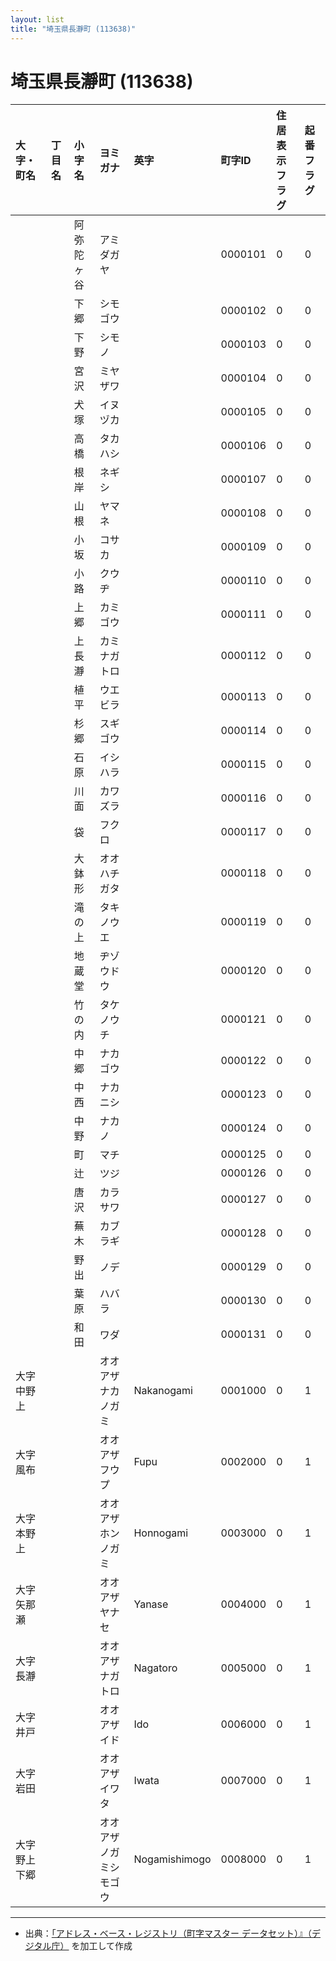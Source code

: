 ```yaml
---
layout: list
title: "埼玉県長瀞町 (113638)"
---
```


# 埼玉県長瀞町 (113638)

| 大字・町名 | 丁目名 | 小字名 | ヨミガナ | 英字 | 町字ID | 住居表示フラグ | 起番フラグ |
|:---|:---|:---|:---|:---|:---|:---|:---|
|  |  | 阿弥陀ヶ谷 | アミダガヤ |  | 0000101 | 0 | 0 |
|  |  | 下郷 | シモゴウ |  | 0000102 | 0 | 0 |
|  |  | 下野 | シモノ |  | 0000103 | 0 | 0 |
|  |  | 宮沢 | ミヤザワ |  | 0000104 | 0 | 0 |
|  |  | 犬塚 | イヌヅカ |  | 0000105 | 0 | 0 |
|  |  | 高橋 | タカハシ |  | 0000106 | 0 | 0 |
|  |  | 根岸 | ネギシ |  | 0000107 | 0 | 0 |
|  |  | 山根 | ヤマネ |  | 0000108 | 0 | 0 |
|  |  | 小坂 | コサカ |  | 0000109 | 0 | 0 |
|  |  | 小路 | クウヂ |  | 0000110 | 0 | 0 |
|  |  | 上郷 | カミゴウ |  | 0000111 | 0 | 0 |
|  |  | 上長瀞 | カミナガトロ |  | 0000112 | 0 | 0 |
|  |  | 植平 | ウエビラ |  | 0000113 | 0 | 0 |
|  |  | 杉郷 | スギゴウ |  | 0000114 | 0 | 0 |
|  |  | 石原 | イシハラ |  | 0000115 | 0 | 0 |
|  |  | 川面 | カワズラ |  | 0000116 | 0 | 0 |
|  |  | 袋 | フクロ |  | 0000117 | 0 | 0 |
|  |  | 大鉢形 | オオハチガタ |  | 0000118 | 0 | 0 |
|  |  | 滝の上 | タキノウエ |  | 0000119 | 0 | 0 |
|  |  | 地蔵堂 | ヂゾウドウ |  | 0000120 | 0 | 0 |
|  |  | 竹の内 | タケノウチ |  | 0000121 | 0 | 0 |
|  |  | 中郷 | ナカゴウ |  | 0000122 | 0 | 0 |
|  |  | 中西 | ナカニシ |  | 0000123 | 0 | 0 |
|  |  | 中野 | ナカノ |  | 0000124 | 0 | 0 |
|  |  | 町 | マチ |  | 0000125 | 0 | 0 |
|  |  | 辻 | ツジ |  | 0000126 | 0 | 0 |
|  |  | 唐沢 | カラサワ |  | 0000127 | 0 | 0 |
|  |  | 蕪木 | カブラギ |  | 0000128 | 0 | 0 |
|  |  | 野出 | ノデ |  | 0000129 | 0 | 0 |
|  |  | 葉原 | ハバラ |  | 0000130 | 0 | 0 |
|  |  | 和田 | ワダ |  | 0000131 | 0 | 0 |
| 大字中野上 |  |  | オオアザナカノガミ | Nakanogami | 0001000 | 0 | 1 |
| 大字風布 |  |  | オオアザフウプ | Fupu | 0002000 | 0 | 1 |
| 大字本野上 |  |  | オオアザホンノガミ | Honnogami | 0003000 | 0 | 1 |
| 大字矢那瀬 |  |  | オオアザヤナセ | Yanase | 0004000 | 0 | 1 |
| 大字長瀞 |  |  | オオアザナガトロ | Nagatoro | 0005000 | 0 | 1 |
| 大字井戸 |  |  | オオアザイド | Ido | 0006000 | 0 | 1 |
| 大字岩田 |  |  | オオアザイワタ | Iwata | 0007000 | 0 | 1 |
| 大字野上下郷 |  |  | オオアザノガミシモゴウ | Nogamishimogo | 0008000 | 0 | 1 |

---

- 出典：[「アドレス・ベース・レジストリ（町字マスター データセット）』（デジタル庁）](https://www.digital.go.jp/policies/base_registry_address/) を加工して作成